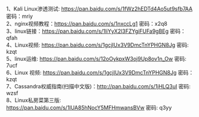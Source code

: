 1、Kali Linux渗透测试: https://pan.baidu.com/s/1fWz2hEDTd4Ao5ut9sfb7AA 密码：mriy  
2、nginx视频教程：https://pan.baidu.com/s/1nxccLg1 密码：x2q8  
3、linux链接：https://pan.baidu.com/s/1liYyX2l3FZYgiFUFa9gBEg 密码：qfah  
4、Linux视频: https://pan.baidu.com/s/1gcjIUx3V9DmcTnYPHGN8Jg 密码: kzqt  
5、linux运维: https://pan.baidu.com/s/12oOykpxW3oj9Up8ov1n_Ow 密码: 7ucf  
6、Linux 视频: https://pan.baidu.com/s/1gcjIUx3V9DmcTnYPHGN8Jg 密码：kzqt  
7、Cassandra权威指南(扫描中文版)：http://pan.baidu.com/s/1jHLQ3uI 密码: wzsf  
8、Linux私房菜第三版: https://pan.baidu.com/s/1lUA85hNocY5MFHmwansBVw 密码: q3yy  
